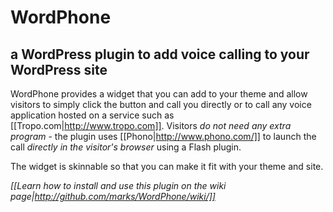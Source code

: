 # WordPhone
## a WordPress plugin to add voice calling to your WordPress site

WordPhone provides a widget that you can add to your theme and allow visitors to simply click the button and call you directly or to call any voice application hosted on a service such as [[Tropo.com|http://www.tropo.com]].  Visitors *do not need any extra program* - the plugin uses [[Phono|http://www.phono.com/]] to launch the call *directly in the visitor's browser* using a Flash plugin.

The widget is skinnable so that you can make it fit with your theme and site.

_[[Learn how to install and use this plugin on the wiki page|http://github.com/marks/WordPhone/wiki/]]_
